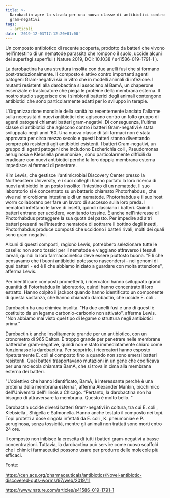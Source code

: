 ```yaml
---
title: >-
  Darobactin apre la strada per una nuova classe di antibiotici contro i
  gram-negativi
tags:
  - articoli
date: '2019-12-03T17:12:20+01:00'
---
```

Un composto antibiotico di recente scoperta, prodotto da batteri che vivono nell'intestino di un nematode parassita che rompono il suolo, uccide alcuni dei superfagi superflui ( Nature 2019, DOI: 10.1038 / s41586-019-1791-1 ).



La darobactina ha una struttura insolita con due anelli fusi che si formano post-traduzionalmente. Il composto è attivo contro importanti agenti patogeni Gram-negativi sia in vitro che in modelli animali di infezione. I mutanti resistenti alla darobactina si associano al BamA, un chaperone essenziale e traslocatore che piega le proteine ​​della membrana esterna. Il nostro studio suggerisce che i simbionti batterici degli animali contengono antibiotici che sono particolarmente adatti per lo sviluppo in terapie.





L'Organizzazione mondiale della sanità ha recentemente lanciato l'allarme sulla necessità di nuovi antibiotici che agiscono contro un folto gruppo di agenti patogeni chiamati batteri gram-negativi. Di conseguenza, l'ultima classe di antibiotici che agiscono contro i batteri Gram-negativi è stata sviluppata negli anni '60. Una nuova classe di tali farmaci non è stata approvata per circa mezzo secolo e questi batteri stanno diventando sempre più resistenti agli antibiotici esistenti. I batteri Gram-negativi, un gruppo di agenti patogeni che includono Escherichia coli , Pseudomonas aeruginosa e Klebsiella pneumoniae , sono particolarmente difficili da eradicare con nuovi antibiotici perché la loro doppia membrana esterna impedisce ai farmaci di penetrare.

Kim Lewis, che gestisce l'antimicrobial Discovery Center presso la Northeastern University, e i suoi colleghi hanno portato la loro ricerca di nuovi antibiotici in un posto insolito: l'intestino di un nematode. Il suo laboratorio si è concentrato su un batterio chiamato Photorhabdus , che vive nel microbioma intestinale di un nematode. Photorhabdus e il suo host worm collaborano per fare un lavoro di successo sulla loro preda. I nematodi infettano le larve di insetti, quindi rilasciano i batteri. Quindi i batteri entrano per uccidere, vomitando tossine. È anche nell'interesse di Photorhabdus proteggere la sua quota del pasto. Per impedire ad altri batteri presenti nell'intestino nematode di sottrarre il bottino degli insetti, Photorhabdus produce composti che uccidono i batteri rivali, molti dei quali sono gram negativi.

Alcuni di questi composti, ragionò Lewis, potrebbero selezionare tutte le caselle: non sono tossici per il nematode e viaggiano attraverso i tessuti larvali, quindi la loro farmacocinetica deve essere piuttosto buona. "È lì che pensavamo che i buoni antibiotici potessero nascondersi - nei genomi di quei batteri - ed è lì che abbiamo iniziato a guardare con molta attenzione", afferma Lewis.

Per identificare composti promettenti, i ricercatori hanno sviluppato grandi quantità di Fotorhabdus in laboratorio, quindi hanno concentrato il loro estratto. Hanno colpito il jackpot quando hanno identificato un componente di questa sostanza, che hanno chiamato darobactin, che uccide E. coli .

Darobactin ha una chimica insolita. "Ha due anelli fusi e uno di questi è costituito da un legame carbonio-carbonio non attivato", afferma Lewis. "Non abbiamo mai visto quel tipo di legame o struttura negli antibiotici prima."

Darobactin è anche insolitamente grande per un antibiotico, con un cronometro di 965 Dalton. È troppo grande per penetrare nelle membrane batteriche gram-negative, quindi non è stato immediatamente chiaro come funzionasse la darobactina. Per scoprirlo, i ricercatori hanno esposto ripetutamente E. coli al composto fino a quando non sono emersi batteri resistenti. Quei batteri trasportavano mutazioni in un gene che codificava per una molecola chiamata BamA, che si trova in cima alla membrana esterna dei batteri.

"L'obiettivo che hanno identificato, BamA, è interessante perché è una proteina della membrana esterna", afferma Alexander Mankin, biochimico dell'Università dell'Illinois a Chicago. “Pertanto, la darobactina non ha bisogno di attraversare la membrana. Questo è molto bello. "

Darobactin uccide diversi batteri Gram-negativi in ​​coltura, tra cui E. coli , Klebsiella , Shigella e Salmonella. Hanno anche testato il composto nei topi. Topi protetti a dose singola infettati da E. coli , K. pneumoniae e P. aeruginosa, senza tossicità, mentre gli animali non trattati sono morti entro 24 ore.

Il composto non inibisce la crescita di tutti i batteri gram-negativi a basse concentrazioni. Tuttavia, la darobactina può servire come nuovo scaffold che i chimici farmaceutici possono usare per produrre delle molecole più efficaci.

Fonte: 

https://cen.acs.org/pharmaceuticals/antibiotics/Novel-antibiotic-discovered-guts-worms/97/web/2019/11

https://www.nature.com/articles/s41586-019-1791-1
